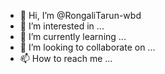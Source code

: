 - 👋 Hi, I’m @RongaliTarun-wbd
- 👀 I’m interested in ...
- 🌱 I’m currently learning ...
- 💞️ I’m looking to collaborate on ...
- 📫 How to reach me ...

<!---
RongaliTarun-wbd/RongaliTarun-wbd is a ✨ special ✨ repository because its `README.md` (this file) appears on your GitHub profile.
You can click the Preview link to take a look at your changes.
--->
